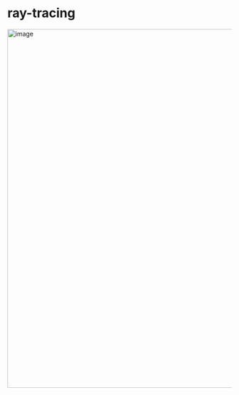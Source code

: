 # ray-tracing


<img width="805" alt="image" src="https://github.com/user-attachments/assets/964f0342-c05d-4f77-8cec-ce7f10150bed" />
